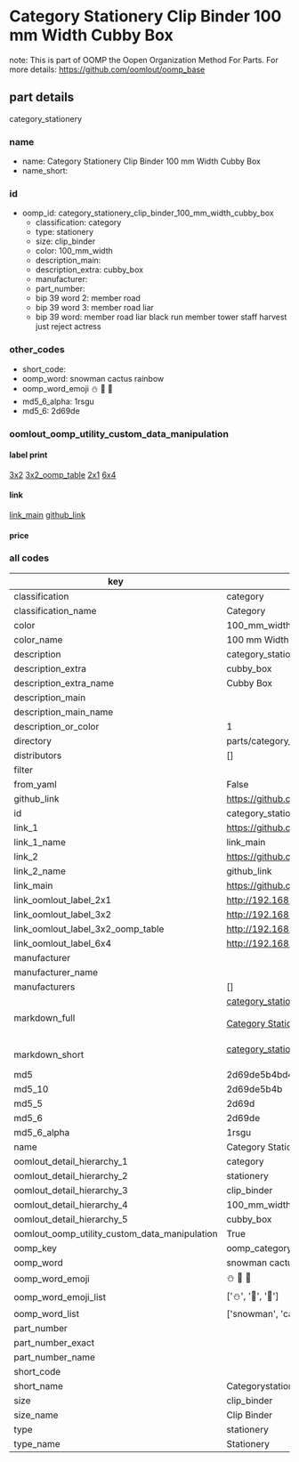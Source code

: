 # Category Stationery Clip Binder 100 mm Width Cubby Box  

note: This is part of OOMP the Oopen Organization Method For Parts. For more details: https://github.com/oomlout/oomp_base

##  part details



category_stationery

### name
* name: Category Stationery Clip Binder 100 mm Width Cubby Box
* name_short: 
### id
* oomp_id: category_stationery_clip_binder_100_mm_width_cubby_box
  * classification: category
  * type: stationery
  * size: clip_binder
  * color: 100_mm_width
  * description_main: 
  * description_extra: cubby_box
  * manufacturer: 
  * part_number: 
  * bip 39 word 2: member road
  * bip 39 word 3: member road liar
  * bip 39 word: member road liar black run member tower staff harvest just reject actress

### other_codes
* short_code: 
* oomp_word: snowman cactus rainbow
* oomp_word_emoji :snowman: :cactus: :rainbow:
* md5_6_alpha: 1rsgu
* md5_6: 2d69de






### oomlout_oomp_utility_custom_data_manipulation
#### label print
[3x2](http://192.168.1.245:1112/?label=oomp%201rsgu)
[3x2_oomp_table](http://192.168.1.107:1112/?label=oomp%201rsgu)
[2x1](http://192.168.1.242:1112/?label=oomp%201rsgu)
[6x4](http://192.168.1.55:1112/?label=oomp%201rsgu)    

#### link

[link_main](https://github.com/oomlout/oomlout_oomp_current_version_messy/tree/main/parts/category_stationery_clip_binder_100_mm_width_cubby_box) [github_link](https://github.com/oomlout/oomlout_oomp_part_src/tree/main/parts/category_stationery_clip_binder_100_mm_width_cubby_box)                             

#### price







### all codes 
| key | value |  
| --- | --- |  
| classification | category |  
| classification_name | Category |  
| color | 100_mm_width |  
| color_name | 100 mm Width |  
| description | category_stationery |  
| description_extra | cubby_box |  
| description_extra_name | Cubby Box |  
| description_main |  |  
| description_main_name |  |  
| description_or_color | 1  |  
| directory | parts/category_stationery_clip_binder_100_mm_width_cubby_box |  
| distributors | [] |  
| filter |  |  
| from_yaml | False |  
| github_link | https://github.com/oomlout/oomlout_oomp_part_src/tree/main/parts/category_stationery_clip_binder_100_mm_width_cubby_box |  
| id | category_stationery_clip_binder_100_mm_width_cubby_box |  
| link_1 | https://github.com/oomlout/oomlout_oomp_current_version_messy/tree/main/parts/category_stationery_clip_binder_100_mm_width_cubby_box |  
| link_1_name | link_main |  
| link_2 | https://github.com/oomlout/oomlout_oomp_part_src/tree/main/parts/category_stationery_clip_binder_100_mm_width_cubby_box |  
| link_2_name | github_link |  
| link_main | https://github.com/oomlout/oomlout_oomp_current_version_messy/tree/main/parts/category_stationery_clip_binder_100_mm_width_cubby_box |  
| link_oomlout_label_2x1 | http://192.168.1.242:1112/?label=oomp%201rsgu |  
| link_oomlout_label_3x2 | http://192.168.1.245:1112/?label=oomp%201rsgu |  
| link_oomlout_label_3x2_oomp_table | http://192.168.1.107:1112/?label=oomp%201rsgu |  
| link_oomlout_label_6x4 | http://192.168.1.55:1112/?label=oomp%201rsgu |  
| manufacturer |  |  
| manufacturer_name |  |  
| manufacturers | [] |  
| markdown_full | [category_stationery_clip_binder_100_mm_width_cubby_box](https://github.com/oomlout/oomlout_oomp_current_version_messy/tree/main/parts/category_stationery_clip_binder_100_mm_width_cubby_box)<br>[](https://github.com/oomlout/oomlout_oomp_current_version_messy/tree/main/parts/category_stationery_clip_binder_100_mm_width_cubby_box)<br>[Category Stationery Clip Binder 100 Mm Width Cubby Box](https://github.com/oomlout/oomlout_oomp_current_version_messy/tree/main/parts/category_stationery_clip_binder_100_mm_width_cubby_box)<br><br> |  
| markdown_short | [category_stationery_clip_binder_100_mm_width_cubby_box](https://github.com/oomlout/oomlout_oomp_current_version_messy/tree/main/parts/category_stationery_clip_binder_100_mm_width_cubby_box)<br><br> |  
| md5 | 2d69de5b4bd41cc62b5ea16f01aebc56 |  
| md5_10 | 2d69de5b4b |  
| md5_5 | 2d69d |  
| md5_6 | 2d69de |  
| md5_6_alpha | 1rsgu |  
| name | Category Stationery Clip Binder 100 mm Width Cubby Box |  
| oomlout_detail_hierarchy_1 | category |  
| oomlout_detail_hierarchy_2 | stationery |  
| oomlout_detail_hierarchy_3 | clip_binder |  
| oomlout_detail_hierarchy_4 | 100_mm_width |  
| oomlout_detail_hierarchy_5 | cubby_box |  
| oomlout_oomp_utility_custom_data_manipulation | True |  
| oomp_key | oomp_category_stationery_clip_binder_100_mm_width_cubby_box |  
| oomp_word | snowman cactus rainbow |  
| oomp_word_emoji | :snowman: :cactus: :rainbow: |  
| oomp_word_emoji_list | [':snowman:', ':cactus:', ':rainbow:'] |  
| oomp_word_list | ['snowman', 'cactus', 'rainbow'] |  
| part_number |  |  
| part_number_exact |  |  
| part_number_name |  |  
| short_code |  |  
| short_name | Categorystationery |  
| size | clip_binder |  
| size_name | Clip Binder |  
| type | stationery |  
| type_name | Stationery |  
